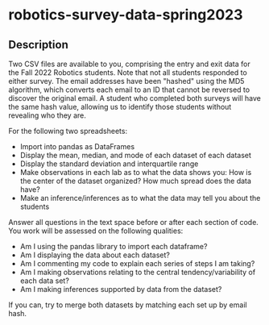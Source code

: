 # robotics-survey-data-spring2023

## Description

Two CSV files are available to you, comprising the entry and exit data for the Fall 2022 Robotics students. Note that not all students responded to either survey. The email addresses have been "hashed" using the MD5 algorithm, which converts each email to an ID that cannot be reversed to discover the original email. A student who completed both surveys will have the same hash value, allowing us to identify those students without revealing who they are.

For the following two spreadsheets:
- Import into pandas as DataFrames
- Display the mean, median, and mode of each dataset of each dataset
- Display the standard deviation and interquartile range
- Make observations in each lab as to what the data shows you: How is the center of the dataset organized? How much spread does the data have?
- Make an inference/inferences as to what the data may tell you about the students

Answer all questions in the text space before or after each section of code. You work will be assessed on the following qualities:
- Am I using the pandas library to import each dataframe?
- Am I displaying the data about each dataset?
- Am I commenting my code to explain each series of steps I am taking?
- Am I making observations relating to the central tendency/variability of each data set?
- Am I making inferences supported by data from the dataset?

If you can, try to merge both datasets by matching each set up by email hash.
